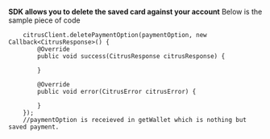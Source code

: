 <b>SDK allows you to delete the saved card against your account</b>
Below is the sample piece of code
```
    citrusClient.deletePaymentOption(paymentOption, new Callback<CitrusResponse>() { 
        @Override
        public void success(CitrusResponse citrusResponse) {
            
        }
  
        @Override
        public void error(CitrusError citrusError) {
  
        }
    });
    //paymentOption is receieved in getWallet which is nothing but saved payment.
```

